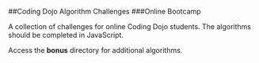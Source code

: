 ##Coding Dojo Algorithm Challenges
###Online Bootcamp

A collection of challenges for online Coding Dojo students. The algorithms should be completed in JavaScript.

Access the **bonus** directory for additional algorithms.
